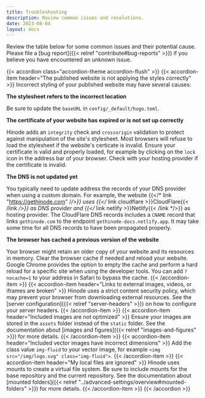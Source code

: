 ```yaml
---
title: Troubleshooting
description: Review common issues and resolutions.
date: 2023-08-04
layout: docs
---
```


Review the table below for some common issues and their potential cause. Please file a [bug report]({{< relref "contribute#bug-reports" >}}) if you believe you have encountered an unknown issue.

<!-- markdownlint-disable MD036 MD037 -->
{{< accordion class="accordion-theme accordion-flush" >}}
  {{< accordion-item header="The published website is not applying the styles correctly" >}}
    Incorrect styling of your published website may have several causes:

  **The stylesheet refers to the incorrect location**

  Be sure to update the `baseURL` in `config/_default/hugo.toml`.

  **The certificate of your website has expired or is not set up correctly**

  Hinode adds an `integrity` check and `crossorigin` validation to protect against manipulation of the site's stylesheet. Most browsers will refuse to load the stylesheet if the website's certicate is invalid. Ensure your certificate is valid and properly loaded, for example by clicking on the `lock` icon in the address bar of your browser. Check with your hosting provider if the certificate is invalid.

  **The DNS is not updated yet**

  You typically need to update address the records of your DNS provider when using a custom domain. For example, the website {{</* link "https://gethinode.com" /*/>}} uses {{</* link cloudflare >}}CloudFlare{{< /link */>}} as DNS provider and {{</* link netlify >}}Netlify{{< /link */>}} as hosting provider. The CloudFlare DNS records includes a `CNAME` record that links `gethinode.com` to the endpoint `gethinode-docs.netlify.app`. It may take some time for all DNS records to have been propagated properly.

  **The browser has cached a previous version of the website**

  Your browser might retain an older copy of your website and its resources in memory. Clear the browser cache if needed and reload your website. Google Chrome provides the option to empty the cache and perform a hard reload for a specific site when using the developer tools. You can add `?nocache=1` to your address in Safari to bypass the cache.
  {{< /accordion-item >}}
  {{< accordion-item header="Links to external images, videos, or iframes are broken" >}}
    Hinode uses a strict content security policy, which may prevent your browser from downloading external resources. See the [server configuration]({{< relref "server-headers" >}}) on how to configure your server headers.
  {{< /accordion-item >}}
  {{< accordion-item header="Included images are not optimized" >}}
    Ensure your images are stored in the `assets` folder instead of the `static` folder. See the documentation about [images and figures]({{< relref "images-and-figures" >}}) for more details.
  {{< /accordion-item >}}
  {{< accordion-item header="Included vector images have incorrect dimensions" >}}
    Add the class value `img-fluid` to your vector image, for example `<img src="/img/logo.svg" class="img-fluid">`.
  {{< /accordion-item >}}
  {{< accordion-item header="My local files are ignored" >}}
    Hinode uses mounts to create a virtual file system. Be sure to include mounts for the base repository and the current repository. See the documentation about [mounted folders]({{< relref "../advanced-settings/overview#mounted-folders" >}}) for more details.
  {{< /accordion-item >}}
{{< /accordion >}}
<!-- markdownlint-enable MD036 MD037 -->
